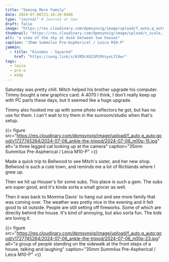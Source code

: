 ```yaml
---
title: "Seeing More Family"
date: 2024-07-06T21:16:28-0400
type: "journal" # journal or now
draft: false
image: "https://res.cloudinary.com/dpmsynxig/image/upload/f_auto,q_auto:good/v1727745263/2024-07-06_ankle-the-tripod/2024-07-06_m10p-26.jpg"
thumbnail: "https://res.cloudinary.com/dpmsynxig/image/upload/c_scale,f_auto,q_auto:good,w_740/v1727745263/2024-07-06_ankle-the-tripod/2024-07-06_m10p-26.jpg"
alt: "a view of the sky at dusk between two houses"
caption: "35mm Summilux Pre-Aspherical / Leica M10-P"
jammin:
  - title: "Kiasmos - Squared"
    href: "https://song.link/s/0JRDcXG23PCRVsyxLYI4wr"
tags:
  - leica
  - pre-a
  - m10p
---
```


Saturday was pretty chill. Mitch helped his brother upgrade his computer. Timmy bought a new graphics card. A 4070 I think, I don't really keep up with PC parts these days, but it seemed like a huge upgrade.

Timmy also hooked me up with some photo reflectors he got, but has no use for them. I can't wait to try them in the sunroom/studio when that's setup.

{{< figure src="https://res.cloudinary.com/dpmsynxig/image/upload/f_auto,q_auto:good/v1727745264/2024-07-06_ankle-the-tripod/2024-07-06_m10p-15.jpg" alt="a three legged cat looking up at the camera" caption="35mm Summilux Pre-Aspherical / Leica M10-P" >}}

Made a quick trip to Bellwood to see Mitch's sister, and her new shop. Bellwood is such a cute town, and reminds me a lot of Richlands where I grew up.

Then we hit up Houser's for some subs. This place is such a gem. The subs are super good, and it's kinda sorta a small grocer as well.

Then it was back to Momma Davis' to hang out and see more family that was coming over. The weather was pretty nice in the evening and it felt good to sit outside. People are still setting off fireworks. Some of which are directly behind the house. It's kind of annoying, but also sorta fun. The kids are loving it.

{{< figure src="https://res.cloudinary.com/dpmsynxig/image/upload/f_auto,q_auto:good/v1727745264/2024-07-06_ankle-the-tripod/2024-07-06_m10p-23.jpg" alt="a group of people standing on the sidewalk at the front steps of a house, talking and laughing" caption="35mm Summilux Pre-Aspherical / Leica M10-P" >}}
